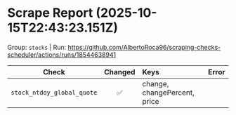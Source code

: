 # Scrape Report (2025-10-15T22:43:23.151Z)

Group: `stocks`  |  Run: https://github.com/AlbertoRoca96/scraping-checks-scheduler/actions/runs/18544638941

| Check | Changed | Keys | Error |
|---|:---:|:--|:--|
| `stock_ntdoy_global_quote` | ✅ | change, changePercent, price |  |
